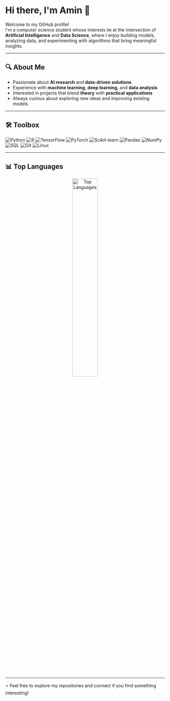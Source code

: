 # Hi there, I'm Amin 👋

Welcome to my GitHub profile!  
I'm a computer science student whose interests lie at the intersection of **Artificial Intelligence** and **Data Science**, where I enjoy building models, analyzing data, and experimenting with algorithms that bring meaningful insights.

---

## 🔍 About Me
- Passionate about **AI research** and **data-driven solutions**  
- Experience with **machine learning**, **deep learning**, and **data analysis**  
- Interested in projects that blend **theory** with **practical applications**  
- Always curious about exploring new ideas and improving existing models  

---

## 🛠️ Toolbox

![Python](https://img.shields.io/badge/-Python-3776AB?style=flat&logo=python&logoColor=white)
![R](https://img.shields.io/badge/-R-276DC3?style=flat&logo=r&logoColor=white)
![TensorFlow](https://img.shields.io/badge/-TensorFlow-FF6F00?style=flat&logo=tensorflow&logoColor=white)
![PyTorch](https://img.shields.io/badge/-PyTorch-EE4C2C?style=flat&logo=pytorch&logoColor=white)
![Scikit-learn](https://img.shields.io/badge/-Scikit--learn-F7931E?style=flat&logo=scikit-learn&logoColor=white)
![Pandas](https://img.shields.io/badge/-Pandas-150458?style=flat&logo=pandas&logoColor=white)
![NumPy](https://img.shields.io/badge/-NumPy-013243?style=flat&logo=numpy&logoColor=white)
![SQL](https://img.shields.io/badge/-SQL-4479A1?style=flat&logo=mysql&logoColor=white)
![Git](https://img.shields.io/badge/-Git-F05032?style=flat&logo=git&logoColor=white)
![Linux](https://img.shields.io/badge/-Linux-FCC624?style=flat&logo=linux&logoColor=black)

---

## 📊 Top Languages

<p align="center">
  <img 
    src="https://github-readme-stats.vercel.app/api/top-langs/?username=aminariafar&layout=compact&theme=tokyonight&size_weight=0.5&count_weight=0.5" 
    alt="Top Languages" 
    width="40%" />
</p>

---

⭐️ Feel free to explore my repositories and connect if you find something interesting!

